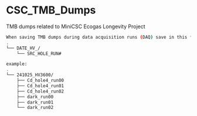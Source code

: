 # CSC_TMB_Dumps
TMB dumps related to MiniCSC Ecogas Longevity Project
```bash
When saving TMB dumps during data acquisition runs (DAQ) save in this format:
.
└── DATE_HV_/
    └── SRC_HOLE_RUN#

example:
.
└── 241025_HV3600/
    ├── Cd_hole4_run00
    ├── Cd_hole4_run01
    ├── Cd_hole4_run02
    ├── dark_run00
    ├── dark_run01
    └── dark_run02
    
```
